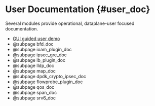 User Documentation    {#user_doc}
==================

Several modules provide operational, dataplane-user focused documentation.

- [GUI guided user demo](https://wiki.fd.io/view/VPP_Sandbox/vpp-userdemo)
- @subpage bfd_doc
- @subpage ioam_plugin_doc
- @subpage ipsec_gre_doc
- @subpage lb_plugin_doc
- @subpage lldp_doc
- @subpage map_doc
- @subpage dpdk_crypto_ipsec_doc
- @subpage flowprobe_plugin_doc
- @subpage qos_doc
- @subpage span_doc
- @subpage srv6_doc
